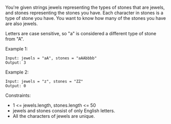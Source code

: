 You're given strings jewels representing the types of stones that are jewels, and stones representing the stones you have. Each character in stones is a type of stone you have. You want to know how many of the stones you have are also jewels.

Letters are case sensitive, so "a" is considered a different type of stone from "A".

Example 1:
```
Input: jewels = "aA", stones = "aAAbbbb"
Output: 3
```
Example 2:
```
Input: jewels = "z", stones = "ZZ"
Output: 0
```

Constraints:
* 1 <= jewels.length, stones.length <= 50
* jewels and stones consist of only English letters.
* All the characters of jewels are unique.